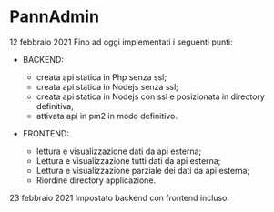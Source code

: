 # PannAdmin
12 febbraio 2021
Fino ad oggi implementati i seguenti punti:
- BACKEND: 
     * creata api statica in Php senza ssl;
     * creata api statica in Nodejs senza ssl;
     * creata api statica in Nodejs con ssl e posizionata in directory definitiva;
     * attivata api in pm2 in modo definitivo.
  
- FRONTEND: 
    * lettura e visualizzazione dati da api esterna;
    * Lettura e visualizzazione tutti dati da api esterna;
    * Lettura e visualizzazione parziale dei dati da api esterna;
    * Riordine directory applicazione.
    
23 febbraio 2021
Impostato backend con frontend incluso.
